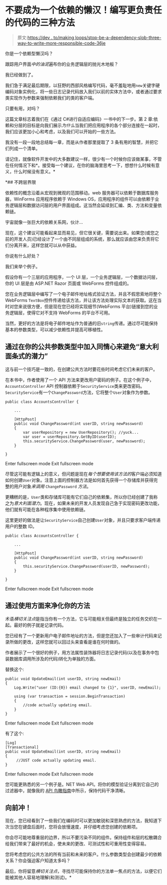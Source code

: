 # 不要成为一个依赖的懒汉！编写更负责任的代码的三种方法

> 原文:[https://dev . to/making loops/stop-be-a-dependency-slob-three-way-to-write-more-responsible-code-36je](https://dev.to/makingloops/stop-being-a-dependency-slob-three-ways-to-write-more-responsible-code-36je)

你是一个依赖型懒汉吗？

跟踪用户界面*中的油泥*遍布你的业务逻辑层的抛光木地板？

我已经做到了。

我们急于满足最后期限，以狂野的西部风格编写代码，毫不羞耻地用`new`关键字硬编码对象实例化，将一些日志记录代码放入我们以前的实体方法中，或者通过要求类实现作为参数来强制依赖我们的类的客户端。

只要有用，对吗？

这篇文章标志着我们在《通过 C#进行自适应编码》一书中的下一步。第 2 章:依赖和分层的目标是向我们展示*为什么*当我们把应用程序的各个部分连接在一起时，我们应该更加小心和考虑，以及我们可以开始的一些方法。

我没有一段一段地总结每一章，而是从作者那里提取了 3 条有用的智慧，并把它们列成一个清单。

请记住，就像软件开发中的大多数建议一样，很少有一个时候你应该做某事，不管在任何情况下和*。接受每一个建议，在你的脑海里思考一下，想想什么时候有意义，什么时候没有意义。*

 *## 不跨层界限

依赖性的概念沿着从宏观到微观的范围移动。web 服务器可以依赖于数据库服务器，WinForms 应用程序依赖于 Windows OS，应用程序的组件可以由依赖于业务逻辑层和数据访问层的用户界面组成。这当然会延续到汇编、类、方法和变量依赖链。

宇宙就像一张巨大的依赖关系网，伙计…

现在，这个建议可能看起来显而易见，但它很关键，需要说出来。如果您(或您之前的开发人员)已经设计了一个由不同层组成的系统，那么就应该由您来负责将它们分离开来，这样您就可以从中获益。

你说有什么好处？

我们来举个例子。

假设你有一个三层的应用程序，一个 UI 层，一个业务逻辑层，一个数据访问层，你的 UI 层是由 ASP.NET Razor 页面或 WebForms 控件组成的。

您在业务逻辑层中编写了一个电子邮件地址格式验证方法，并且不假思索地将整个 WebForms `TextBox`控件传递给该方法，并让该方法处理实际文本的获取。这在当时对您来说很方便，但是现在您已经将实现细节(WebForms 平台)链接到您的业务逻辑层，使得它对不支持 WebForms 的平台不可用。

当然，更好的方法是将电子邮件地址作为普通的旧`string`传递。通过尽可能保持基本的参数类型，可以减少依赖性并提高可移植性。

## 通过在你的公共参数类型中加入同情心来避免“意大利面条式的潜力”

这与前一个技巧是一致的，在创建公共方法时要花些时间考虑它们未来的客户。

在本书中，作者使用了一个 API 方法来更改用户密码的例子。在这个例子中，`AccountsController` API 控制器依赖于`SecurityService`类来更改密码。`SecurityService`有一个`ChangePassword`方法，它将整个`User`对象作为参数。

```
public class AccountsController {

    ...

    [HttpPost]
    public void ChangePassword(int userID, string newPassword)
    {
        var userRepository = new UserRepository(); //yuck...
        var user = userRepository.GetByID(userID); 
        this.securityService.ChangePassword(user, newPassword); 
    }

} 
```

Enter fullscreen mode Exit fullscreen mode

尽管这可能有逻辑上的意义，但问题是现在*每个想要使用该方法的*客户端必须知道如何创建`User`对象。注意上面的控制器方法是如何首先获得一个存储库并获得完整的用户对象*来调用* `ChangePassword` *方法*。

更糟糕的是，`User`类和存储库可能有它们自己的依赖集，所以你已经创建了我称之为*意大利面潜力*。现在，如果未来的开发人员发现自己急于实现密码更改功能，他们就有可能在各种程序集中使用依赖链。

这里更好的做法是让`SecurityService`自己创建`User`对象，并且只要求客户端传递用户的整数 ID。

```
public class AccountsController {

    ...

    [HttpPost]
    public void ChangePassword(int userID, string newPassword)
    {
        this.securityService.ChangePassword(userID, newPassword); 
    }

} 
```

Enter fullscreen mode Exit fullscreen mode

## 通过使用方面来净化你的方法

术语*横切关注点*是指当你有一个方法，它与可能相关但最终是独立的任务交织在一起。最好的例子就是记录代码。

您已经有了一个更新用户电子邮件地址的方法，但是您还加入了一些审计代码来记录所做的更改，这样您就可以回过头来查看是谁在何时做的。

作者展示了一个很好的例子，用方法属性装饰器将日志记录代码(以及在事务中包装数据库调用所涉及的代码)转化为单独的方面。

替换这个:

```
public void UpdateEmail(int userID, string newEmail)
{
    Log.Write("user (ID:{0}) email changed to {1}", userID, newEmail);

    using (var transaction = session.BeginTransaction)
    {
        //code actually updating email.
    }
} 
```

Enter fullscreen mode Exit fullscreen mode

有了这个:

```
[Log]
[Transactional]
public void UpdateEmail(int userID, string newEmail)
{
     //JUST code actually updating email.
} 
```

Enter fullscreen mode Exit fullscreen mode

您可能更熟悉的另一个例子是。NET Web API。将你的模型验证分离到它自己的过滤器中，就像我的 [API 鸟瞰指南](https://purple.pizza/restful-api-visual/)中所示，保持代码干净清晰。

## 向前冲！

现在，您已经看到了一些我们在编码时可以更加敏锐和深思熟虑的方法，我知道下次当您在键盘后面时，您将会放慢速度，并仔细考虑您创建的依赖项。

你会尽可能地尊重层的边界，所以不要污染不同的组件。保持组件和层的松散耦合给我们带来了最好的机会，使未来的更改、可测试性和可重用性变得容易。

您将考虑您的公共方法的所有当前和未来的客户。什么参数类型会创建最少的依赖关系？你会强迫客户知道太多吗？

最后，你将留意*横切关注点*，寻找尽可能保持你的方法单一焦点的方法，以便它们能被其他人容易地理解(和测试)。*